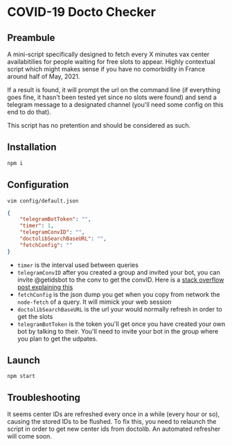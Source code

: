 # COVID-19 Docto Checker

## Preambule

A mini-script specifically designed to fetch every X minutes vax center availabitilies for people waiting for free slots to appear.
Highly contextual script which might makes sense if you have no comorbidity in France around half of May, 2021.

If a result is found, it will prompt the url on the command line (if everything goes fine, it hasn't been tested yet since no slots were found) and send a telegram message to a designated channel (you'll need some config on this end to do that).

This script has no pretention and should be considered as such.

## Installation

``` js
npm i
```

## Configuration

```
vim config/default.json
```

```json
{
    "telegramBotToken": "",
    "timer": 1,
    "telegramConvID": "",
    "doctolibSearchBaseURL": "",
    "fetchConfig": ""
}
```

- `timer` is the interval used between queries
- `telegramConvID` after you created a group and invited your bot, you can invite @getidsbot to the conv to get the convID. Here is a [stack overflow post explaining this](https://stackoverflow.com/questions/32423837/telegram-bot-how-to-get-a-group-chat-id)
- `fetchConfig` is the json dump you get when you copy from network the `node-fetch` of a query. It will mimick your web session
-  `doctolibSearchBaseURL` is the url your would normally refresh in order to get the slots
- `telegramBotToken` is the token you'll get once you have created your own bot by talking to their. You'll need to invite your bot in the group where you plan to get the udpates.

## Launch

```shell
npm start
```

## Troubleshooting

It seems center IDs are refreshed every once in a while (every hour or so), causing the stored IDs to be flushed. To fix this, you need to relaunch the script in order to get new center ids from doctolib. An automated refresher will come soon.